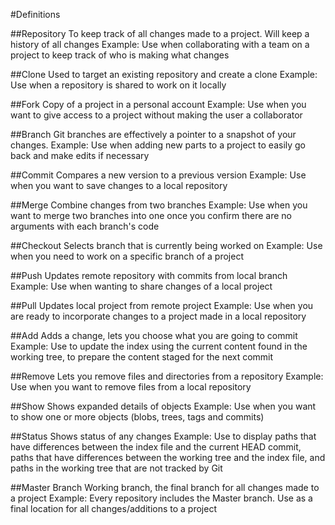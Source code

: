 #Definitions

##Repository
To keep track of all changes made to a project. Will keep a history of all changes
Example: Use when collaborating with a team on a project to keep track of who is making what changes

##Clone
Used to target an existing repository and create a clone
Example: Use when a repository is shared to work on it locally

##Fork
Copy of a project in a personal account
Example: Use when you want to give access to a project without making the user a collaborator 

##Branch
Git branches are effectively a pointer to a snapshot of your changes.
Example: Use when adding new parts to a project to easily go back and make edits if necessary

##Commit
Compares a new version to a previous version
Example: Use when you want to save changes to a local repository 

##Merge
Combine changes from two branches
Example: Use when you want to merge two branches into one once you confirm there are no arguments with each branch's code

##Checkout
Selects branch that is currently being worked on
Example: Use when you need to work on a specific branch of a project

##Push
Updates remote repository with commits from local branch
Example: Use when wanting to share changes of a local project 

##Pull
Updates local project from remote project
Example: Use when you are ready to incorporate changes to a project made in a local repository

##Add
Adds a change, lets you choose what you are going to commit
Example: Use to update the index using the current content found in the working tree, to prepare the content staged for the next commit

##Remove
Lets you remove files and directories from a repository
Example: Use when you want to remove files from a local repository 
 
##Show
Shows expanded details of objects
Example: Use when you want to show one or more objects (blobs, trees, tags and commits)

##Status
Shows status of any changes
Example: Use to display paths that have differences between the index file and the current HEAD commit, paths that have differences between the working tree and the index file, and paths in the working tree that are not tracked by Git

##Master Branch
Working branch, the final branch for all changes made to a project
Example: Every repository includes the Master branch. Use as a final location for all changes/additions to a project
